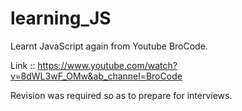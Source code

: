 # learning_JS
Learnt JavaScript again from Youtube BroCode.

Link :: https://www.youtube.com/watch?v=8dWL3wF_OMw&ab_channel=BroCode

Revision was required so as to prepare for interviews.

